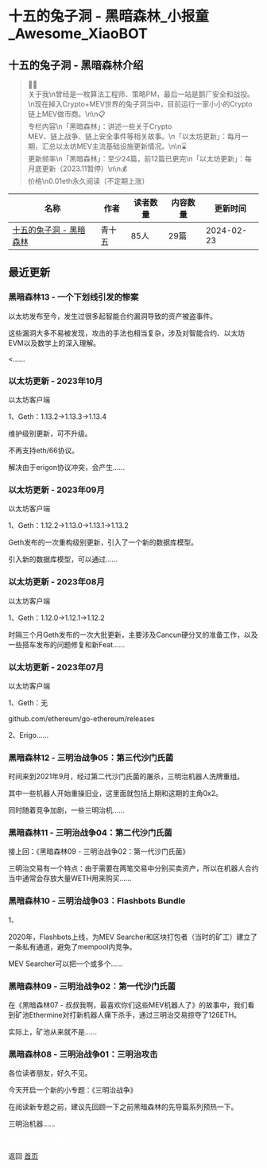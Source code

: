 # 十五的兔子洞 - 黑暗森林_小报童_Awesome_XiaoBOT

## 十五的兔子洞 - 黑暗森林介绍
> 👨‍💻  
关于我\n曾经是一枚算法工程师、策略PM，最后一站是鹅厂安全和战投。\n现在掉入Crypto+MEV世界的兔子洞当中，目前运行一家小小的Crypto链上MEV做市商。\n\n📋  
专栏内容\n「黑暗森林」：讲述一些关于Crypto  
MEV、链上战争、链上安全事件等相关故事。\n「以太坊更新」：每月一期，汇总以太坊MEV主流基础设施更新情况。\n\n⌛️  
更新频率\n「黑暗森林」：至少24篇，前12篇已更完\n「以太坊更新」：每月底更新（2023.11暂停）\n\n💰  
价格\n0.01eth永久阅读（不定期上涨）  
  


|名称|作者|读者数量|内容数量|更新时间|
|---|---|---|---|---|
|[十五的兔子洞 - 黑暗森林](https://xiaobot.net/p/shiwu?refer=0b133df9-27dc-423b-8101-639049001c13)|青十五|85人|29篇|2024-02-23|

## 最近更新
### 黑暗森林13 - 一个下划线引发的惨案

以太坊发布至今，发生过很多起智能合约漏洞导致的资产被盗事件。

这些漏洞大多不易被发现，攻击的手法也相当复杂，涉及对智能合约、以太坊EVM以及数学上的深入理解。

<......

### 以太坊更新 - 2023年10月

以太坊客户端

1、Geth：1.13.2→1.13.3→1.13.4

维护级别更新，可不升级。

不再支持eth/66协议。

解决由于erigon协议冲突，会产生......

### 以太坊更新 - 2023年09月

以太坊客户端

1、Geth：1.12.2→1.13.0→1.13.1→1.13.2

Geth发布的一次重构级别更新，引入了一个新的数据库模型。

引入新的数据库模型，可以通过......

### 以太坊更新 - 2023年08月

以太坊客户端

1、Geth：1.12.0→1.12.1→1.12.2

时隔三个月Geth发布的一次大批更新，主要涉及Cancun硬分叉的准备工作，以及一些搭车发布的问题修复和新Feat......

### 以太坊更新 - 2023年07月

以太坊客户端

1、Geth：无

github.com/ethereum/go-ethereum/releases

2、Erigo......

### 黑暗森林12 - 三明治战争05：第三代沙门氏菌

时间来到2021年9月，经过第二代沙门氏菌的屠杀，三明治机器人洗牌重组。

其中一些机器人开始重操旧业，这里面就包括上期和这期的主角0x2。

同时随着竞争加剧，一些三明治机......

### 黑暗森林11 - 三明治战争04：第二代沙门氏菌

接上回：《黑暗森林09 - 三明治战争02：第一代沙门氏菌》

三明治交易有一个特点：由于需要在两笔交易中分别买卖资产，所以在机器人合约当中通常会存放大量WETH用来购买......

### 黑暗森林10 - 三明治战争03：Flashbots Bundle

1、

2020年，Flashbots上线，为MEV Searcher和区块打包者（当时的矿工）建立了一条私有通道，避免了mempool内竞争。

MEV Searcher可以把一个或多个......

### 黑暗森林09 - 三明治战争02：第一代沙门氏菌

在《黑暗森林07 -
叔叔我啊，最喜欢你们这些MEV机器人了》的故事中，我们看到矿池Ethermine对打新机器人痛下杀手，通过三明治交易掠夺了126ETH。

实际上，矿池从来就不是......

### 黑暗森林08 - 三明治战争01：三明治攻击

各位读者朋友，好久不见。

今天开启一个新的小专题：《三明治战争》

在阅读新专题之前，建议先回顾一下之前黑暗森林的先导篇系列预热一下。

三明治机器......


<a href="https://github.com/Reno9527/awesome-xiaobot" style="color: white; text-decoration: none;">awesome-xiaobot</a>

返回 [首页](../README.md)
